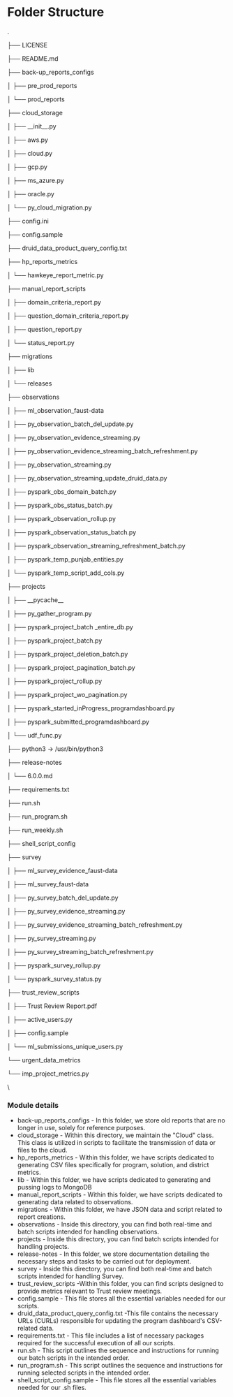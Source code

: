 # Folder Structure

.

├── LICENSE

├── README.md

├── back-up\_reports\_configs

│ ├── pre\_prod\_reports

│ └── prod\_reports

├── cloud\_storage

│ ├── \_\_init\_\_.py

│ ├── aws.py

│ ├── cloud.py

│ ├── gcp.py

│ ├── ms\_azure.py

│ ├── oracle.py

│ └── py\_cloud\_migration.py

├── config.ini

├── config.sample

├── druid\_data\_product\_query\_config.txt

├── hp\_reports\_metrics

│ └── hawkeye\_report\_metric.py

├── manual\_report\_scripts

│ ├── domain\_criteria\_report.py

│ ├── question\_domain\_criteria\_report.py

│ ├── question\_report.py

│ └── status\_report.py

├── migrations

│ ├── lib

│ └── releases

├── observations

│ ├── ml\_observation\_faust-data

│ ├── py\_observation\_batch\_del\_update.py

│ ├── py\_observation\_evidence\_streaming.py

│ ├── py\_observation\_evidence\_streaming\_batch\_refreshment.py

│ ├── py\_observation\_streaming.py

│ ├── py\_observation\_streaming\_update\_druid\_data.py

│ ├── pyspark\_obs\_domain\_batch.py

│ ├── pyspark\_obs\_status\_batch.py

│ ├── pyspark\_observation\_rollup.py

│ ├── pyspark\_observation\_status\_batch.py

│ ├── pyspark\_observation\_streaming\_refreshment\_batch.py

│ ├── pyspark\_temp\_punjab\_entities.py

│ └── pyspark\_temp\_script\_add\_cols.py

├── projects

│ ├── \_\_pycache\_\_

│ ├── py\_gather\_program.py

│ ├── pyspark\_project\_batch \_entire\_db.py

│ ├── pyspark\_project\_batch.py

│ ├── pyspark\_project\_deletion\_batch.py

│ ├── pyspark\_project\_pagination\_batch.py

│ ├── pyspark\_project\_rollup.py

│ ├── pyspark\_project\_wo\_pagination.py

│ ├── pyspark\_started\_inProgress\_programdashboard.py

│ ├── pyspark\_submitted\_programdashboard.py

│ └── udf\_func.py

├── python3 -> /usr/bin/python3

├── release-notes

│ └── 6.0.0.md

├── requirements.txt

├── run.sh

├── run\_program.sh

├── run\_weekly.sh

├── shell\_script\_config

├── survey

│ ├── ml\_survey\_evidence\_faust-data

│ ├── ml\_survey\_faust-data

│ ├── py\_survey\_batch\_del\_update.py

│ ├── py\_survey\_evidence\_streaming.py

│ ├── py\_survey\_evidence\_streaming\_batch\_refreshment.py

│ ├── py\_survey\_streaming.py

│ ├── py\_survey\_streaming\_batch\_refreshment.py

│ ├── pyspark\_survey\_rollup.py

│ └── pyspark\_survey\_status.py

├── trust\_review\_scripts

│ ├── Trust Review Report.pdf

│ ├── active\_users.py

│ ├── config.sample

│ └── ml\_submissions\_unique\_users.py

└── urgent\_data\_metrics

└── imp\_project\_metrics.py

\\

### Module details

* back-up\_reports\_configs - In this folder, we store old reports that are no longer in use, solely for reference purposes.
* cloud\_storage - Within this directory, we maintain the "Cloud" class. This class is utilized in scripts to facilitate the transmission of data or files to the cloud.
* hp\_reports\_metrics - Within this folder, we have scripts dedicated to generating CSV files specifically for program, solution, and district metrics.
* lib - Within this folder, we have scripts dedicated to generating and pussing logs to MongoDB
* manual\_report\_scripts - Within this folder, we have scripts dedicated to generating data related to observations.
* migrations - Within this folder, we have JSON data and script related to report creations.
* observations - Inside this directory, you can find both real-time and batch scripts intended for handling observations.
* projects - Inside this directory, you can find batch scripts intended for handling projects.
* release-notes - In this folder, we store documentation detailing the necessary steps and tasks to be carried out for deployment.
* survey - Inside this directory, you can find both real-time and batch scripts intended for handling Survey.
* trust\_review\_scripts -Within this folder, you can find scripts designed to provide metrics relevant to Trust review meetings.
* config.sample - This file stores all the essential variables needed for our scripts.
* druid\_data\_product\_query\_config.txt -This file contains the necessary URLs (CURLs) responsible for updating the program dashboard's CSV-related data.
* requirements.txt - This file includes a list of necessary packages required for the successful execution of all our scripts.
* run.sh - This script outlines the sequence and instructions for running our batch scripts in the intended order.
* run\_program.sh - This script outlines the sequence and instructions for running selected scripts in the intended order.
* shell\_script\_config.sample - This file stores all the essential variables needed for our .sh files.
